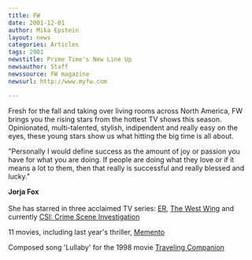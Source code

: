 ```yaml
---
title: FW
date: 2001-12-01
author: Mika Epstein
layout: news
categories: Articles
tags: 2001
newstitle: Prime Time's New Line Up  
newsauthor: Staff  
newssource: FW magazine  
newsurl: http://www.myfw.com  

---
```

Fresh for the fall and taking over living rooms across North America, FW brings you the rising stars from the hottest TV shows this season. Opinionated, multi-talented, stylish, indipendent and really easy on the eyes, these young stars show us what hitting the big time is all about.

"Personally I would define success as the amount of joy or passion you have for what you are doing. If people are doing what they love or if it means a lot to them, then that really is successful and really blessed and lucky."

<B>Jorja Fox</B><br /> <BR />She has starred in three acclaimed TV series: <U>ER</U>, <U>The West Wing</U> and currently <U>CSI: Crime Scene Investigation</U>
  
11 movies, including last year's thriller, <U>Memento</U>  
  
Composed song 'Lullaby' for the 1998 movie <U>Traveling Companion</U>

